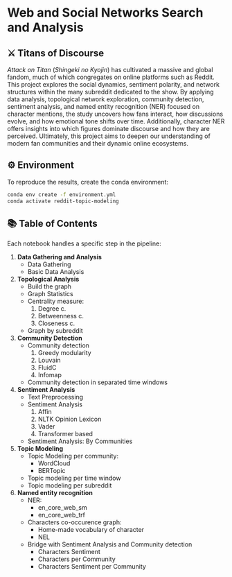 # Web and Social Networks Search and Analysis

## ⚔️ Titans of Discourse

_Attack on Titan_ (_Shingeki no Kyojin_) has cultivated a massive and global fandom, much of which congregates on online platforms such as Reddit. This project explores the social dynamics, sentiment polarity, and network structures within the many subreddit dedicated to the show. By applying data analysis, topological network exploration, community detection, sentiment analysis, and named entity recognition (NER) focused on character mentions, the study uncovers how fans interact, how discussions evolve, and how emotional tone shifts over time. Additionally, character NER offers insights into which figures dominate discourse and how they are perceived. Ultimately, this project aims to deepen our understanding of modern fan communities and their dynamic online ecosystems.

## ⚙️ Environment

To reproduce the results, create the conda environment:

```bash
conda env create -f environment.yml
conda activate reddit-topic-modeling
```

## 📚 Table of Contents

Each notebook handles a specific step in the pipeline:

1. **Data Gathering and Analysis**
   - Data Gathering
   - Basic Data Analysis
2. **Topological Analysis**
   - Build the graph
   - Graph Statistics
   - Centrality measure:
     1. Degree c.
     2. Betweenness c.
     3. Closeness c.
   - Graph by subreddit
3. **Community Detection**
   - Community detection
     1. Greedy modularity
     2. Louvain
     3. FluidC
     4. Infomap
   - Community detection in separated time windows
4. **Sentiment Analysis**
   - Text Preprocessing
   - Sentiment Analysis
     1. Affin
     2. NLTK Opinion Lexicon
     3. Vader
     4. Transformer based
   - Sentiment Analysis: By Communities
5. **Topic Modeling**
   - Topic Modeling per community:
     - WordCloud
     - BERTopic
   - Topic modeling per time window
   - Topic modeling per subreddit
6. **Named entity recognition**
   - NER:
     - en_core_web_sm
     - en_core_web_trf
   - Characters co-occurence graph:
     - Home-made vocabulary of character
     - NEL
   - Bridge with Sentiment Analysis and Community detection
     - Characters Sentiment
     - Characters per Community
     - Characters Sentiment per Community
